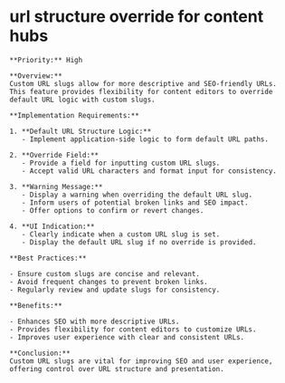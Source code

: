 # url structure override for content hubs

    **Priority:** High

    **Overview:**
    Custom URL slugs allow for more descriptive and SEO-friendly URLs. This feature provides flexibility for content editors to override default URL logic with custom slugs.

    **Implementation Requirements:**

    1. **Default URL Structure Logic:**
       - Implement application-side logic to form default URL paths.

    2. **Override Field:**
       - Provide a field for inputting custom URL slugs.
       - Accept valid URL characters and format input for consistency.

    3. **Warning Message:**
       - Display a warning when overriding the default URL slug.
       - Inform users of potential broken links and SEO impact.
       - Offer options to confirm or revert changes.

    4. **UI Indication:**
       - Clearly indicate when a custom URL slug is set.
       - Display the default URL slug if no override is provided.

    **Best Practices:**

    - Ensure custom slugs are concise and relevant.
    - Avoid frequent changes to prevent broken links.
    - Regularly review and update slugs for consistency.

    **Benefits:**

    - Enhances SEO with more descriptive URLs.
    - Provides flexibility for content editors to customize URLs.
    - Improves user experience with clear and consistent URLs.

    **Conclusion:**
    Custom URL slugs are vital for improving SEO and user experience, offering control over URL structure and presentation.
